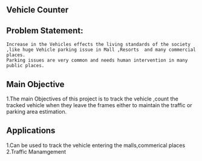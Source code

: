 ## Vehicle Counter

## Problem Statement:
```
Increase in the Vehicles effects the living standards of the society ,like huge Vehicle parking issue in Mall ,Resorts  and many commercial places.
Parking issues are very common and needs human intervention in many public places.

```

## Main Objective
1.The main Objectives of this project is to track the vehicle ,count the tracked vehicle when they leave the frames either to maintain the traffic or parking area estimation.


## Applications
1.Can be used to track the vehicle entering the malls,commerical places     
2.Traffic Manamgement
